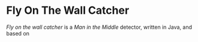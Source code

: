 # Fly On The Wall Catcher
_Fly on the wall catcher_ is a *Man in the Middle* detector, written in Java, and based on 
